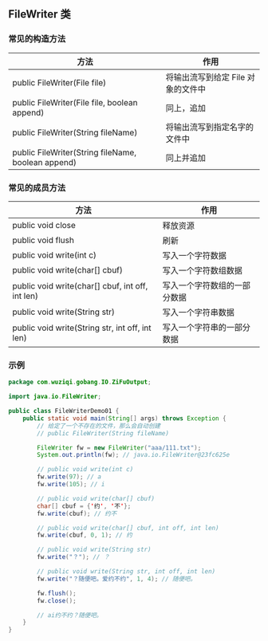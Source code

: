 ## FileWriter 类

### 常见的构造方法

| 方法                                               | 作用                               |
| -------------------------------------------------- | ---------------------------------- |
| public FileWriter(File file)                       | 将输出流写到给定 File 对象的文件中 |
| public FileWriter(File file, boolean append)       | 同上，追加                         |
| public FileWriter(String fileName)                 | 将输出流写到指定名字的文件中       |
| public FileWriter(String fileName, boolean append) | 同上并追加                         |

### 常见的成员方法

| 方法                                             | 作用                         |
| ------------------------------------------------ | ---------------------------- |
| public void close                                | 释放资源                     |
| public void flush                                | 刷新                         |
| public void write(int c)                         | 写入一个字符数据             |
| public void write(char[] cbuf)                   | 写入一个字符数组数据         |
| public void write(char[] cbuf, int off, int len) | 写入一个字符数组的一部分数据 |
| public void write(String str)                    | 写入一个字符串数据           |
| public void write(String str, int off, int len)  | 写入一个字符串的一部分数据   |

### 示例

```java
package com.wuziqi.gobang.IO.ZiFuOutput;

import java.io.FileWriter;

public class FileWriterDemo01 {
    public static void main(String[] args) throws Exception {
        // 给定了一个不存在的文件，那么会自动创建
        // public FileWriter(String fileName)

        FileWriter fw = new FileWriter("aaa/111.txt");
        System.out.println(fw); // java.io.FileWriter@23fc625e

        // public void write(int c)
        fw.write(97); // a
        fw.write(105); // i

        // public void write(char[] cbuf)
        char[] cbuf = {'约', '不'};
        fw.write(cbuf); // 约不

        // public void write(char[] cbuf, int off, int len)
        fw.write(cbuf, 0, 1); // 约

        // public void write(String str)
        fw.write("？"); // ？

        // public void write(String str, int off, int len)
        fw.write("？随便吧。爱约不约", 1, 4); // 随便吧。

        fw.flush();
        fw.close();

        // ai约不约？随便吧。
    }
}
```
